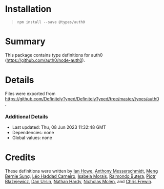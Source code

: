 # Installation
> `npm install --save @types/auth0`

# Summary
This package contains type definitions for auth0 (https://github.com/auth0/node-auth0).

# Details
Files were exported from https://github.com/DefinitelyTyped/DefinitelyTyped/tree/master/types/auth0.

### Additional Details
 * Last updated: Thu, 08 Jun 2023 11:32:48 GMT
 * Dependencies: none
 * Global values: none

# Credits
These definitions were written by [Ian Howe](https://github.com/ianhowe76), [Anthony Messerschmidt](https://github.com/CatGuardian), [Meng Bernie Sung](https://github.com/MengRS), [Léo Haddad Carneiro](https://github.com/Scoup), [Isabela Morais](https://github.com/isabela-morais), [Raimondo Butera](https://github.com/rbutera), [Piotr Błażejewicz](https://github.com/peterblazejewicz), [Dan Ursin](https://github.com/danursin), [Nathan Hardy](https://github.com/nhardy), [Nicholas Molen](https://github.com/robotastronaut), and [Chris Frewin](https://github.com/princefishthrower).
